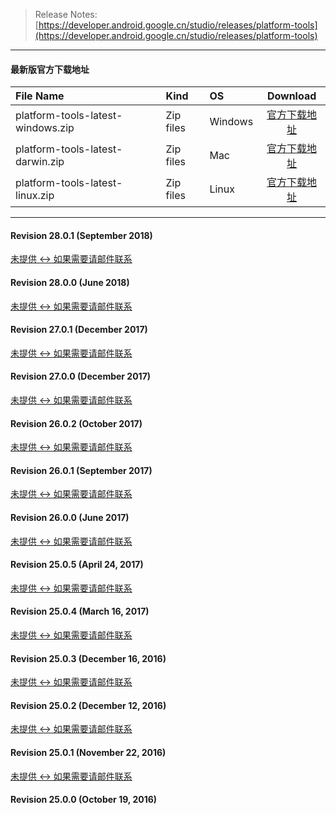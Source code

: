 > Release Notes:  
[https://developer.android.google.cn/studio/releases/platform-tools](https://developer.android.google.cn/studio/releases/platform-tools)

---

#### 最新版官方下载地址

| File Name |   Kind  |   OS    | Download |
| :-------- | :------ | :------ | :------: |
| platform-tools-latest-windows.zip | Zip files | Windows | [官方下载地址](https://dl.google.com/android/repository/platform-tools-latest-windows.zip) |
| platform-tools-latest-darwin.zip | Zip files | Mac | [官方下载地址](https://dl.google.com/android/repository/platform-tools-latest-darwin.zip) |
| platform-tools-latest-linux.zip | Zip files | Linux | [官方下载地址](https://dl.google.com/android/repository/platform-tools-latest-linux.zip) |

---

#### Revision 28.0.1 (September 2018)

[未提供 <-> 如果需要请邮件联系]()

#### Revision 28.0.0 (June 2018)

[未提供 <-> 如果需要请邮件联系]()

#### Revision 27.0.1 (December 2017)

[未提供 <-> 如果需要请邮件联系]()

#### Revision 27.0.0 (December 2017)

[未提供 <-> 如果需要请邮件联系]()

#### Revision 26.0.2 (October 2017)

[未提供 <-> 如果需要请邮件联系]()

#### Revision 26.0.1 (September 2017)

[未提供 <-> 如果需要请邮件联系]()

#### Revision 26.0.0 (June 2017)

[未提供 <-> 如果需要请邮件联系]()

#### Revision 25.0.5 (April 24, 2017)

[未提供 <-> 如果需要请邮件联系]()

#### Revision 25.0.4 (March 16, 2017)

[未提供 <-> 如果需要请邮件联系]()

#### Revision 25.0.3 (December 16, 2016)

[未提供 <-> 如果需要请邮件联系]()

#### Revision 25.0.2 (December 12, 2016)

[未提供 <-> 如果需要请邮件联系]()

#### Revision 25.0.1 (November 22, 2016)

[未提供 <-> 如果需要请邮件联系]()

#### Revision 25.0.0 (October 19, 2016)